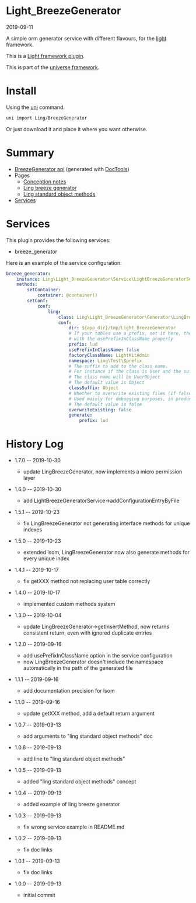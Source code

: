 Light_BreezeGenerator
===========
2019-09-11



A simple orm generator service with different flavours, for the [light](https://github.com/lingtalfi/Light) framework.


This is a [Light framework plugin](https://github.com/lingtalfi/Light/blob/master/doc/pages/plugin.md).

This is part of the [universe framework](https://github.com/karayabin/universe-snapshot).


Install
==========
Using the [uni](https://github.com/lingtalfi/universe-naive-importer) command.
```bash
uni import Ling/BreezeGenerator
```

Or just download it and place it where you want otherwise.






Summary
===========
- [BreezeGenerator api](https://github.com/lingtalfi/Light_BreezeGenerator/blob/master/doc/api/Ling/Light_BreezeGenerator.md) (generated with [DocTools](https://github.com/lingtalfi/DocTools))
- Pages
    - [Conception notes](https://github.com/lingtalfi/Light_BreezeGenerator/blob/master/doc/pages/conception-notes.md)
    - [Ling breeze generator](https://github.com/lingtalfi/Light_BreezeGenerator/blob/master/doc/pages/ling-breeze-generator.md)
    - [Ling standard object methods](https://github.com/lingtalfi/Light_BreezeGenerator/blob/master/doc/pages/ling-standard-object-methods.md)
- [Services](#services)



Services
=========


This plugin provides the following services:

- breeze_generator



Here is an example of the service configuration:

```yaml
breeze_generator:
    instance: Ling\Light_BreezeGenerator\Service\LightBreezeGeneratorService
    methods:
        setContainer:
            container: @container()
        setConf:
            conf:
                ling:
                    class: Ling\Light_BreezeGenerator\Generator\LingBreezeGenerator
                    conf:
                        dir: ${app_dir}/tmp/Light_BreezeGenerator
                        # If your tables use a prefix, set it here, then configure the behaviour
                        # with the usePrefixInClassName property
                        prefix: lud
                        usePrefixInClassName: false
                        factoryClassName: LightKitAdmin
                        namespace: Ling\Test\$prefix
                        # The suffix to add to the class name.
                        # For instance if the class is User and the suffix is Object,
                        # The class name will be UserObject
                        # The default value is Object
                        classSuffix: Object
                        # Whether to overwrite existing files (if false, skip them)
                        # Used mainly for debugging purposes, in production you probably should set this to false
                        # The default value is false
                        overwriteExisting: false
                        generate:
                            prefix: lud


```




History Log
=============

- 1.7.0 -- 2019-10-30

    - update LingBreezeGenerator, now implements a micro permission layer
    
- 1.6.0 -- 2019-10-30

    - add LightBreezeGeneratorService->addConfigurationEntryByFile
    
- 1.5.1 -- 2019-10-23

    - fix LingBreezeGenerator not generating interface methods for unique indexes
    
- 1.5.0 -- 2019-10-23

    - extended lsom, LingBreezeGenerator now also generate methods for every unique index
    
- 1.4.1 -- 2019-10-17

    - fix getXXX method not replacing user table correctly
    
- 1.4.0 -- 2019-10-17

    - implemented custom methods system
    
- 1.3.0 -- 2019-10-04

    - update LingBreezeGenerator->getInsertMethod, now returns consistent return, even with ignored duplicate entries
    
- 1.2.0 -- 2019-09-16

    - add usePrefixInClassName option in the service configuration
    - now LingBreezeGenerator doesn't include the namespace automatically in the path of the generated file
    
- 1.1.1 -- 2019-09-16

    - add documentation precision for lsom
    
- 1.1.0 -- 2019-09-16

    - update getXXX method, add a default return argument
    
- 1.0.7 -- 2019-09-13

    - add arguments to "ling standard object methods" doc
    
- 1.0.6 -- 2019-09-13

    - add line to "ling standard object methods"
    
- 1.0.5 -- 2019-09-13

    - added "ling standard object methods" concept
    
- 1.0.4 -- 2019-09-13

    - added example of ling breeze generator
    
- 1.0.3 -- 2019-09-13

    - fix wrong service example in README.md
    
- 1.0.2 -- 2019-09-13

    - fix doc links
    
- 1.0.1 -- 2019-09-13

    - fix doc links
    
- 1.0.0 -- 2019-09-13

    - initial commit
